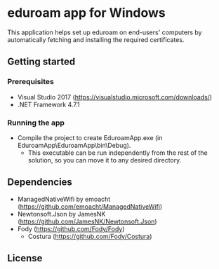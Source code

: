# eduroam app for Windows

This application helps set up eduroam on end-users' computers by automatically fetching and installing the required certificates.

## Getting started

### Prerequisites

 * Visual Studio 2017 (https://visualstudio.microsoft.com/downloads/)
 * .NET Framework 4.7.1
 
### Running the app

 * Compile the project to create EduroamApp.exe (in EduroamApp\EduroamApp\bin\Debug). 
	* This executable can be run independently from the rest of the solution, so you can move it to any desired directory.

## Dependencies

 * ManagedNativeWifi by emoacht (https://github.com/emoacht/ManagedNativeWifi)
 * Newtonsoft.Json by JamesNK (https://github.com/JamesNK/Newtonsoft.Json)
 * Fody (https://github.com/Fody/Fody)
	* Costura (https://github.com/Fody/Costura)

## License